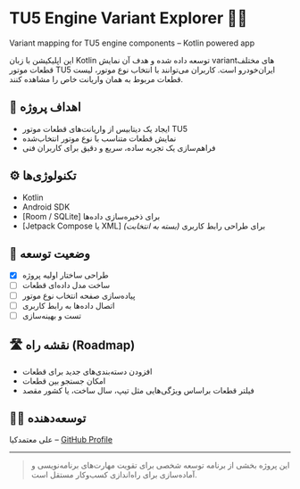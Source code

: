 # TU5 Engine Variant Explorer 🚗🔧
Variant mapping for TU5 engine components – Kotlin powered app

این اپلیکیشن با زبان Kotlin توسعه داده شده و هدف آن نمایش variantهای مختلف قطعات موتور TU5 ایران‌خودرو است. کاربران می‌توانند با انتخاب نوع موتور، لیست قطعات مربوط به همان واریانت خاص را مشاهده کنند.

## 🎯 اهداف پروژه
- ایجاد یک دیتابیس از واریانت‌های قطعات موتور TU5
- نمایش قطعات متناسب با نوع موتور انتخاب‌شده
- فراهم‌سازی یک تجربه ساده، سریع و دقیق برای کاربران فنی

## ⚙️ تکنولوژی‌ها
- Kotlin
- Android SDK
- [Room / SQLite] برای ذخیره‌سازی داده‌ها
- [Jetpack Compose یا XML] برای طراحی رابط کاربری *(بسته به انتخابت)*

## 🔄 وضعیت توسعه
- [x] طراحی ساختار اولیه پروژه
- [ ] ساخت مدل داده‌ای قطعات
- [ ] پیاده‌سازی صفحه انتخاب نوع موتور
- [ ] اتصال داده‌ها به رابط کاربری
- [ ] تست و بهینه‌سازی

## 🛣 نقشه راه (Roadmap)
- افزودن دسته‌بندی‌های جدید برای قطعات
- امکان جستجو بین قطعات
- فیلتر قطعات براساس ویژگی‌هایی مثل تیپ، سال ساخت، یا کشور مقصد

## 🧑‍🔧 توسعه‌دهنده
علی معتمدکیا – [GitHub Profile](https://github.com/alimotamedkia)

---

> این پروژه بخشی از برنامه توسعه شخصی برای تقویت مهارت‌های برنامه‌نویسی و آماده‌سازی برای راه‌اندازی کسب‌وکار مستقل است.
